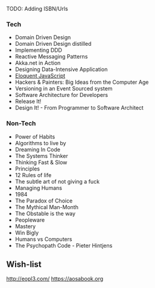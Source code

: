 TODO: Adding ISBN/Urls

### Tech

- Domain Driven Design
- Domain Driven Design distilled
- Implementing DDD
- Reactive Messaging Patterns
- Akka.net in Action
- Designing Data-Intensive Application
- [Eloquent JavaScript](https://eloquentjavascript.net/Eloquent_JavaScript.pdf)
- Hackers & Painters: Big Ideas from the Computer Age
- Versioning in an Event Sourced system
- Software Architecture for Developers
- Release It!
- Design It! - From Programmer to Software Architect

### Non-Tech

- Power of Habits
- Algorithms to live by
- Dreaming In Code
- The Systems Thinker
- Thinking Fast & Slow
- Principles
- 12 Rules of life
- The subtle art of not giving a fuck
- Managing Humans
- 1984
- The Paradox of Choice
- The Mythical Man-Month
- The Obstable is the way
- Peopleware
- Mastery
- Win Bigly
- Humans vs Computers
- The Psychopath Code - Pieter Hintjens


## Wish-list
http://eopl3.com/
https://aosabook.org